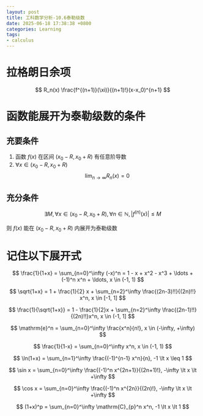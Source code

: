 ```yaml
---
layout: post
title: 工科数学分析-10.6泰勒级数
date: 2025-06-18 17:38:38 +0800
categories: Learning
tags:
- calculus
---
```

# 拉格朗日余项

$$ R_n(x) \frac{f^{(n+1)}(\xi)}{(n+1)!}(x-x_0)^{n+1} $$

# 函数能展开为泰勒级数的条件

## 充要条件

1. 函数 $f(x)$ 在区间 $(x_0-R, x_0+R)$ 有任意阶导数
2. $\forall x \in (x_0-R, x_0+R)$
$$ \lim_{n \to \infty} R_n(x) = 0 $$

## 充分条件

$$ \exists M, \forall x \in (x_0-R,x_0+R), \forall n \in \mathbb{N}, |f^{(n)}(x)| \leq M $$

则 $f(x)$ 能在 $(x_0-R, x_0+R)$ 内展开为泰勒级数

# 记住以下展开式

$$ \frac{1}{1+x} = \sum_{n=0}^\infty (-x)^n = 1 - x + x^2 - x^3 + \ldots + (-1)^n x^n + \ldots, x \in (-1, 1) $$

$$ \sqrt{1+x} = 1 + \frac{1}{2} x + \sum_{n=2}^\infty \frac{(2n-3)!!}{(2n)!!} x^n, x \in [-1, 1] $$

$$ \frac{1}{\sqrt{1+x}} = 1 - \frac{1}{2}x + \sum_{n=2}^\infty \frac{(2n-1)!!}{(2n)!!}x^n, x \in (-1, 1] $$

$$ \mathrm{e}^n = \sum_{n=0}^\infty \frac{x^n}{n!}, x \in (-\infty, +\infty) $$

$$ \frac{1}{1-x} = \sum_{n=0}^\infty x^n, x \in (-1, 1) $$

$$ \ln(1+x) = \sum_{n=1}^\infty \frac{(-1)^{n-1} x^n}{n}, -1 \lt x \leq 1 $$

$$ \sin x = \sum_{n=0}^\infty \frac{(-1)^n x^{2n+1}}{(2n+1)!}, -\infty \lt x \lt +\infty $$

$$ \cos x = \sum_{n=0}^\infty \frac{(-1)^n x^{2n}}{(2n)!}, -\infty \lt x \lt +\infty $$

$$ (1+x)^p = \sum_{n=0}^\infty \mathrm{C}_{p}^n x^n, -1 \lt x \lt 1 $$